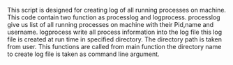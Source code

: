 This script is designed for creating log of all 
running processes on machine. 
This code contain two function as processlog and logprocess. 
processlog give us list of all running processes on machine 
with their Pid,name and username.
logprocess write all process information into the log file 
this log file is created at run time in specified directory. 
The directory path is taken from user. 
This functions are called from main function the directory name 
to create log file is taken as command line argument.
